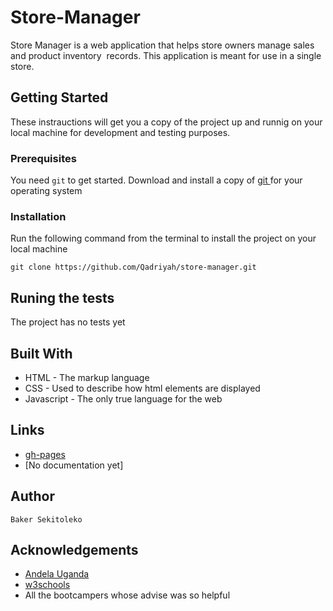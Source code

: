# Store-Manager
Store Manager is a web application that helps store owners manage sales and product inventory  records. This application is meant for use in a single store.

## Getting Started
These instrauctions will get you a copy of the project up and runnig on your local machine for development and testing purposes.

### Prerequisites
You need `git` to get started.
Download and install a copy of [ git ](https://git-scm.com/downloads) for your operating system

### Installation
Run the following command from the terminal to install the project on your local machine
```
git clone https://github.com/Qadriyah/store-manager.git
```

## Runing the tests
The project has no tests yet

## Built With
* HTML - The markup language
* CSS - Used to describe how html elements are displayed
* Javascript - The only true language for the web

## Links
* [gh-pages](https://qadriyah.github.io/store-manager/UI/)
* [No documentation yet]

## Author
```
Baker Sekitoleko
```

## Acknowledgements
* [Andela Uganda](https://andela.com/)
* [w3schools](https://www.w3schools.com/css/css_intro.asp)
* All the bootcampers whose advise was so helpful
